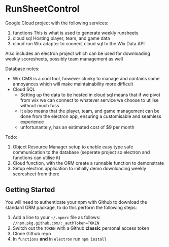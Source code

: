 # RunSheetControl

Google Cloud project with the following services:

1. functions
   This is what is used to generate weekly runsheets
2. cloud sql
   Hosting player, team, and game data
3. cloud run
   Wix adapter to connect cloud sql to the Wix Data API

Also includes an electron project which can be used for downloading weekly scoresheets, possibly team management as well

Database notes:

- Wix CMS is a cool tool, however clunky to manage and contains some annoyances which will make maintainability more difficult
- Cloud SQL
  - Setting up the data to be hosted in cloud sql means that if we pivot from wix we can connect to whatever service we choose to utilise without much fuss
  - it also means that the player, team, and game management can be done from the electron app, ensuring a customisable and seamless experience
  - unfortunantely, has an estimated cost of $9 per month

Todo:

1. Object Resource Manager setup to enable easy type safe communication to the database (seperate project so electron and functions can utilise it)
2. Cloud function, with the ORM create a runnable function to demonstrate
3. Setup electron application to initially demo downloading weekly scoresheet from there

## Getting Started

You will need to authenticate your npm with Github to download the standard ORM package, to do this perform the following steps:

1. Add a line to your `~/.npmrc` file as follows: `//npm.pkg.github.com/:_authToken=TOKEN`
2. Switch out the `TOKEN` with a Github **classic** personal access token
3. Clone Github repo
4. In `functions` **and** in `electron` run `npm install`
